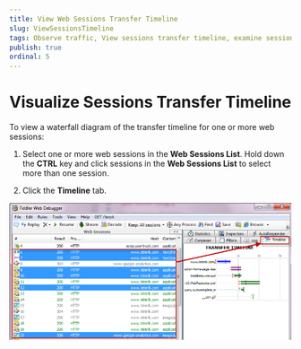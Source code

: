 ```yaml
---
title: View Web Sessions Transfer Timeline
slug: ViewSessionsTimeline
tags: Observe traffic, View sessions transfer timeline, examine session, session content, content, HTTP session, https session, ftp session, requests, responses, timeline, waterfall
publish: true
ordinal: 5
---
```


Visualize Sessions Transfer Timeline
====================================

To view a waterfall diagram of the transfer timeline for one or more web sessions:

1. Select one or more web sessions in the **Web Sessions List**. Hold down the **CTRL** key and click sessions in the **Web Sessions List** to select more than one session.

2. Click the **Timeline** tab.

 ![Timeline Tab][1]

[1]: ../../images/ViewSessionsTimeline/Timeline.png
